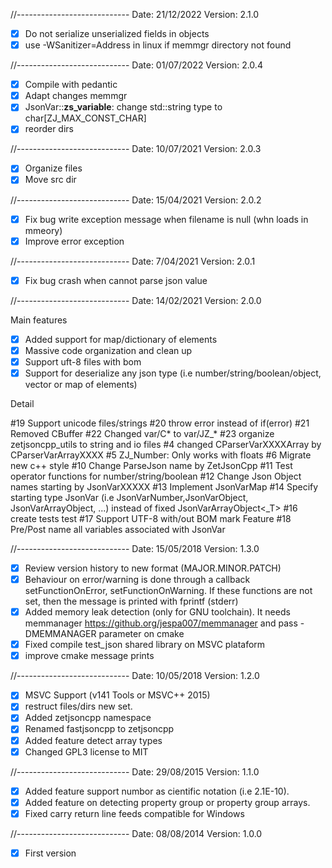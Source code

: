 

//----------------------------
Date: 21/12/2022
Version: 2.1.0

- [x] Do not serialize unserialized fields in objects
- [x] use -WSanitizer=Address in linux if memmgr directory not found

//----------------------------
Date: 01/07/2022
Version: 2.0.4

- [x] Compile with pedantic
- [x] Adapt changes memmgr
- [x] JsonVar::__zs_variable__: change std::string type to char[ZJ_MAX_CONST_CHAR]
- [x] reorder dirs

//----------------------------
Date: 10/07/2021
Version: 2.0.3

- [x] Organize files
- [x] Move src dir

//----------------------------
Date: 15/04/2021
Version: 2.0.2

- [x] Fix bug write exception message when filename is null (whn loads in mmeory)
- [x] Improve error exception

//----------------------------
Date: 7/04/2021
Version: 2.0.1

- [x] Fix bug crash when cannot parse json value

//----------------------------
Date: 14/02/2021
Version: 2.0.0

Main features

- [x] Added support for map/dictionary of elements
- [x] Massive code organization and clean up
- [x] Support uft-8 files with bom
- [x] Support for deserialize any json type (i.e number/string/boolean/object, vector or map of elements) 

Detail

#19 Support unicode files/strings
#20 throw error instead of if(error)
#21 Removed CBuffer
#22 Changed var/C* to var/JZ_*
#23 organize zetjsoncpp_utils to string and io files 
#4 changed CParserVarXXXXArray by CParserVarArrayXXXX 
#5 ZJ_Number: Only works with floats 
#6 Migrate new c++ style 
#10 Change ParseJson name by ZetJsonCpp
#11 Test operator functions for number/string/boolean 
#12 Change Json Object names starting by JsonVarXXXXX
#13 Implement JsonVarMap
#14 Specify starting type JsonVar (i.e JsonVarNumber,JsonVarObject, JsonVarArrayObject, ...) instead of fixed JsonVarArrayObject<_T>
#16 create tests test
#17 Support UTF-8 with/out BOM mark Feature 
#18 Pre/Post name all variables associated with JsonVar 

//----------------------------
Date: 15/05/2018
Version: 1.3.0

- [x] Review version history to new format (MAJOR.MINOR.PATCH)
- [x] Behaviour on error/warning is done through a callback setFunctionOnError, setFunctionOnWarning. If these functions are not set, then the message is printed with fprintf (stderr)
- [x] Added memory leak detection (only for GNU toolchain).  It needs memmanager https://github.org/jespa007/memmanager and pass -DMEMMANAGER parameter on cmake 
- [x] Fixed compile test_json shared library on MSVC plataform 
- [x] improve cmake message prints 

//----------------------------
Date: 10/05/2018
Version: 1.2.0

- [x] MSVC Support (v141 Tools or MSVC++ 2015)
- [x] restruct files/dirs new set.
- [x] Added zetjsoncpp namespace
- [x] Renamed fastjsoncpp to zetjsoncpp
- [x] Added feature detect array types
- [x] Changed GPL3 license to MIT

//----------------------------
Date: 29/08/2015
Version: 1.1.0

- [x] Added feature support numbor as cientific notation (i.e 2.1E-10).
- [x] Added feature on detecting property group or property group arrays.
- [x] Fixed carry return line feeds compatible for Windows

//----------------------------
Date: 08/08/2014
Version: 1.0.0

- [x] First version
